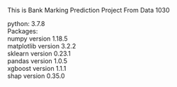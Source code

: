This is Bank Marking Prediction Project From Data 1030

python: 3.7.8  
Packages:  
numpy version 1.18.5  
matplotlib version 3.2.2  
sklearn version 0.23.1  
pandas version 1.0.5  
xgboost version 1.1.1  
shap version 0.35.0 
